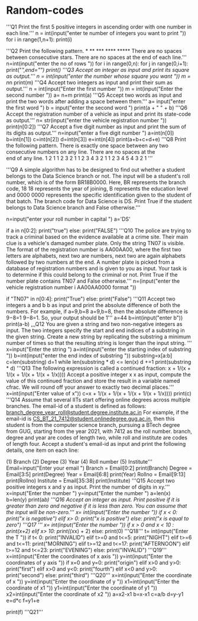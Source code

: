 # Random-codes
'''Q1 Print the first 5 positive integers in ascending order with one number in each line.'''
n = int(input("enter te number of integers you want to print "))
for i in range(1,n+1):
    print(i)

'''Q2 Print the following pattern.
    *
    **
    ***
    ****
    *****
    There are no spaces between consecutive stars. There are no spaces at the end of each line.'''
n=int(input("enter the no of rows "))
for i in range(0,n):
    for j in range(0,i+1):
        print("*",end="")
    print()
'''Q3 Accept an integer as input and print its square as output.'''
n = int(input("enter the number whose square you want "))
m = n*n
print(m)
'''Q4 Accept two integers as input and print their sum as output.'''
n = int(input("Enter the first number "))
m = int(input("Enter the second number "))
a= n+m
print(a)
'''Q5 Accept two words as input and print the two words after adding a space between them.'''
a= input("enter the first word ")
b = input("enter the second word ")
print(a + " " + b)
'''Q6 Accept the registration number of a vehicle as input and print its state-code as output.'''
n= str(input("enter the vehicle registration number "))
print(n[0:2])
'''Q7 Accept a five digit number as input and print the sum of its digits as output.'''
n=input("enter a five digit number ")
a=int(n[0])
b=int(n[1])
c=int(n[2])
d=int(n[3])
e=int(n[4])
print(a+b+c+d+e)
'''Q8  Print the following pattern. There is exactly one space between any two consecutive numbers on any line. There are no spaces at the            
    end of any line.
    1 2 1
    1 2 3 2 1
    1 2 3 4 3 2 1
    1 2 3 4 5 4 3 2 1 '''
    
'''Q9 A simple algorithm has to be designed to find out whether a student belongs to the Data Science branch or not. The input will be a student's roll number, which is of the form  BR18B0000. Here, BR represents the branch code, 
   18
   18 represents the year of joining, B represents the education level and 
   0000
   0000 represents the specific identification given to the student of that batch. The branch code for Data Science is DS. Print True if the student belongs to Data Science branch and False  otherwise.'''

n=input("enter your roll number in capital ")
a='DS'

if a in n[0:2]:
    print("true")
else:
    print("FALSE")
'''Q10 The police are trying to track a criminal based on the evidence available at a crime site. Their main clue is a vehicle's damaged number plate. Only the string TN07 is visible. The format of the registration number is AA00AA00, where the first two letters are alphabets, next two are numbers, next two are again alphabets followed by two numbers at the end. A number plate is picked from a database of registration numbers and is given to you as input. Your task is to determine if this could belong to the criminal or not. Print True if the number plate contains TN07 and False otherwise.'''
n=(input("enter the vehicle registration number i AA00AA0000 format "))

if "TN07" in n[0:4]:
    print("True")
else:
    print("False")
'''Q11 Accept two integers
a and b
b as input and print the absolute difference of both the numbers. For example, if 
a=9,b=8
a=9,b=8, then the absolute difference is 
9−8=1
9−8=1. So, your output should be 1'''
a=44
b=int(input("enter b"))
print(a-b)
,,,Q12 You are given a string and two non-negative integers as input. The two integers specify the start and end indices of a substring in the given string. Create a new string by replicating the substring a minimum number of times so that the resulting string is longer than the input string. '''
x=input("Enter the string ")
a=int(input("enter the starting index of substring "))
b=int(input("enter the end index of substring "))
substring=x[a:b]
c=len(substring)
d=1
while len(substring * d) <= len(x)
d +=1
print(substring * d)
'''Q13 The following expression is called a continued fraction: x + 1/(x + 1/(x + 1/(x + 1/(x + 1/x))))
Accept a positive integer x
x as input, compute the value of this continued fraction and store the result in a variable named cfrac. We will round off your answer to exactly two decimal places.'''
x=int(input("Enter value of x"))
c=x + 1/(x + 1/(x + 1/(x + 1/(x + 1/x))))
print(c)
'''Q14 Assume that several IITs start offering online degrees across multiple branches. The email-id of a student is defined as follows:
branch_degree_year_roll@student.degree.institute.ac.in
For example, if the email-id is CS_BT_21_7412@student.onlinedegree.gug.ac.in, then this student is from the computer science branch, pursuing a BTech degree from GUG, starting from the year 2021, with 7412 as the roll number. branch, degree and year are codes of length two, while roll and institute are codes of length four. Accept a student's email-id as input and print the following details, one item on each line:

(1) Branch
(2) Degree
(3) Year
(4) Roll number
(5) Institute'''
Email=input("Enter your email ")
Branch = Email[0:2]
print(Branch)
Degree = Email[3:5]
print(Degree)
Year = Email[6:8]
print(Year)
Rollno = Email[9:13]
print(Rollno)
Institute = Email[35:38]
print(Institute)
'''Q15 Accept two positive integers x and y as input. Print the number of digits in xy.'''
x=input("Enter the number ")
y=input("Enter the number ")
a=len(x)
b=len(y)
print(a*b)
'''Q16 Accept an integer as input. Print positive if it is greater than zero and negative if it is less than zero. You can assume that the input will be non-zero.'''
x= int(input("Enter the number "))
if x < 0:
    print("x is negative")
elif x> 0:
    print("x is positive")
else:
    print("x is equal to zero")
'''Q17 '''
x= int(input("Enter the number "))
if x > 0 and x < 10 :
    print(x+2)
elif x> 10:
    print((x*x) + 2)
else:
    print(0)
'''Q18'''
t= int(input("Enter the T "))
if t< 0:
    print("INVALID")
elif t>=0 and t<=5:
    print("NIGHT")
elif t>=6 and t<=11:
    print("MORNING")
elif t>=12 and t<=17:
    print("AFTERNOON")
elif t>=12 and t<=23:
    print("EVENING")
else:
    print("INVALID")
'''Q19'''
x=int(input("Enter the coordinates of x axis "))
y=int(input("Enter the coordinates of y axis "))
if x=0 and y=0:
    print("origin")
elif x>0 and y>0:
    print("first")
elif x>0 and y<0:
    print("fourth")
elif x<0 and y>0:
    print("second")
else:
    print("third")
'''Q20'''
x=int(input("Enter the coordinate of x "))
y=int(input("Enter the coordinate of y "))
x1=int(input("Enter the coordinate of x1 "))
y1=int(input("Enter the coordinate of y1 "))
x2=int(input("Enter the coordinate of x2 "))
a=x2-x1
b=x-x1
c=a/b
d=y-y1
e=d*c
f=y1+e

print(f)
'''Q21'''





    




    
